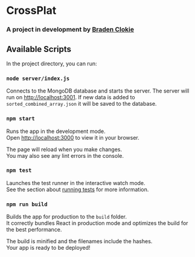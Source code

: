 # CrossPlat

### A project in development by [Braden Clokie](https://github.com/bclokie)

## Available Scripts

In the project directory, you can run:

### `node server/index.js`

Connects to the MongoDB database and starts the server. The server will run on [http://localhost:3001](http://localhost:3001). If new data is added to `sorted_combined_array.json` it will be saved to the database.

### `npm start`

Runs the app in the development mode.\
Open [http://localhost:3000](http://localhost:3000) to view it in your browser.

The page will reload when you make changes.\
You may also see any lint errors in the console.

### `npm test`

Launches the test runner in the interactive watch mode.\
See the section about [running tests](https://facebook.github.io/create-react-app/docs/running-tests) for more information.

### `npm run build`

Builds the app for production to the `build` folder.\
It correctly bundles React in production mode and optimizes the build for the best performance.

The build is minified and the filenames include the hashes.\
Your app is ready to be deployed!
